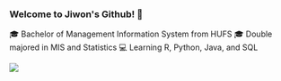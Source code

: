 ### Welcome to Jiwon's Github! 👋

🎓 Bachelor of Management Information System from HUFS
🎓 Double majored in MIS and Statistics
💻 Learning R, Python, Java, and SQL

<img src="https://img.shields.io/badge/Gmail-#EA4335?style=for-the-badge&logo=Gmail&logoColor=white">
